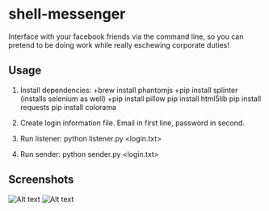 # shell-messenger
Interface with  your facebook friends via the command line, so you can pretend to be doing work while really eschewing corporate duties!

Usage
------
1. Install dependencies:
+brew install phantomjs
+pip install splinter (installs selenium as well)
+pip install pillow
pip install html5lib
pip install requests
pip install colorama 

2. Create login information file. Email in first line, password in second. 
3. Run listener: python listener.py <login.txt>
4. Run sender: python sender.py <login.txt> 

Screenshots
------
![Alt text](https://github.com/morganecf/shell-messenger/convo.png "Chat with friends about your miserable cubicle existence")
![Alt text](https://github.com/morganecf/shell-messenger/ascii.png "We even do ascii art! Ironically invalidating the raison d'etre of this app as a means to circumvent the corporocratic eye")
